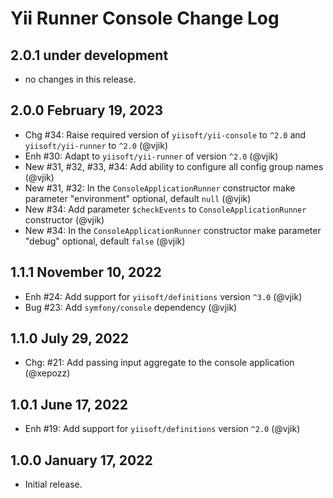 # Yii Runner Console Change Log

## 2.0.1 under development

- no changes in this release.

## 2.0.0 February 19, 2023

- Chg #34: Raise required version of `yiisoft/yii-console` to `^2.0` and `yiisoft/yii-runner` to `^2.0` (@vjik)
- Enh #30: Adapt to `yiisoft/yii-runner` of version `^2.0` (@vjik)
- New #31, #32, #33, #34: Add ability to configure all config group names (@vjik)
- New #31, #32: In the `ConsoleApplicationRunner` constructor make parameter "environment" optional,
  default `null` (@vjik)
- New #34: Add parameter `$checkEvents` to `ConsoleApplicationRunner` constructor (@vjik)
- New #34: In the `ConsoleApplicationRunner` constructor make parameter "debug" optional, default `false` (@vjik)

## 1.1.1 November 10, 2022

- Enh #24: Add support for `yiisoft/definitions` version `^3.0` (@vjik)
- Bug #23: Add `symfony/console` dependency (@vjik)

## 1.1.0 July 29, 2022

- Chg: #21: Add passing input aggregate to the console application (@xepozz)

## 1.0.1 June 17, 2022

- Enh #19: Add support for `yiisoft/definitions` version `^2.0` (@vjik)

## 1.0.0 January 17, 2022

- Initial release.
